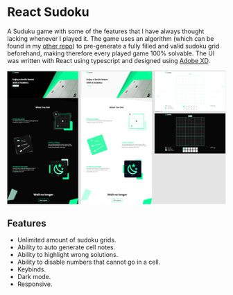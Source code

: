 # React Sudoku

A Suduku game with some of the features that I have always thought lacking whenever I played it. The game uses an algorithm (which can be found in my [other repo](https://github.com/medchek/sudoku-generator-algorithm)) to pre-generate a fully filled and valid sudoku grid beforehand, making therefore every played game 100% solvable. The UI was written with React using typescript and designed using [Adobe XD](https://www.adobe.com/products/xd.html).

![Sudoku](./.github/showcase.png "The designed app in Adobe XD")

## Features

- Unlimited amount of sudoku grids.
- Ability to auto generate cell notes.
- Ability to highlight wrong solutions.
- Ability to disable numbers that cannot go in a cell.
- Keybinds.
- Dark mode.
- Responsive.
